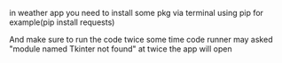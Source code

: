 in weather app you need to install some pkg via terminal using pip
for example(pip install requests)

And make sure to run the code twice some time code runner may asked "module named Tkinter not found"
at twice the app will open
